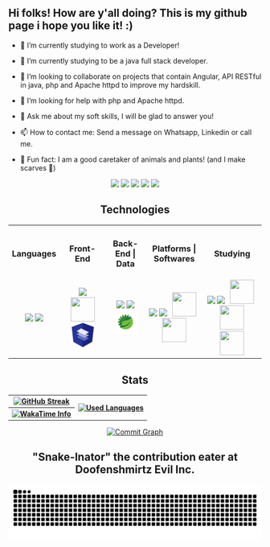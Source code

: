 <html>

<body>

 <section>
  <h2>Hi folks! How are y'all doing? This is my github page i hope you like it! :)</h2>
  <ul>
   <li>
    <p>🔭 I’m currently studying to work as a Developer!</p>
   </li>
   <li>
    <p>🌱 I’m currently studying to be a java full stack developer.</p>
   </li>
   <li>
    <p>👯 I’m looking to collaborate on projects that contain Angular, API RESTful in java, php and Apache httpd to improve my hardskill.
    </p>
   </li>
   <li>
    <p>🤔 I’m looking for help with php and Apache httpd.</p>
   </li>
   <li>
    <p>💬 Ask me about my soft skills, I will be glad to answer you!</p>
   </li>
   <li>
    <p>📫 How to contact me: Send a message on Whatsapp, Linkedin or call me.</p>
   </li>
   <li>
    <p>🌾 Fun fact: I am a good caretaker of animals and plants! (and I make scarves 🧣)</p>
   </li>
  </ul>

  <div align="center">
   <a href="https://sinapse.lol/~/whatsapp" target="_blank"><img
     src="https://img.shields.io/badge/WhatsApp-25D366?style=for-the-badge&logo=whatsapp&logoColor=white"
     target="_blank"></a>
   <a href="https://sinapse.lol/~/discord" target="_blank"><img
     src="https://img.shields.io/badge/Discord-7289DA?style=for-the-badge&logo=discord&logoColor=white"
     target="_blank"></a>
   <a href="mailto:Pedro.henrique.contato369@gmail.com"><img
     src="https://img.shields.io/badge/-Gmail-%23333?style=for-the-badge&logo=gmail&logoColor=white"
     target="_blank"></a>
   <a href="https://sinapse.lol/~/linkedin" target="_blank"><img
     src="https://img.shields.io/badge/-LinkedIn-%230077B5?style=for-the-badge&logo=linkedin&logoColor=white"
     target="_blank"></a>
      <a href="https://sinapse.lol/~/wakatime" target="_blank"><img
     src="https://img.shields.io/badge/-Wakatime-white?style=for-the-badge&logo=wakatime&logoColor=black"
     target="_blank"></a>
  </div>
 </section>

 <section align="center">
  <h2> Technologies </h2>
    <table align="center">
        <tr>
            <th>
                <h3>Languages</h3>
            </th>
            <th>
                <h3>Front-End</h3>
            </th>
            <th>
                <h3>Back-End | Data</h3>
            </th>
            <th>
                <h3>Platforms | Softwares</h3>
            </th>
            <th>
                <h3>Studying</h3>
            </th>
        </tr>
        <tr>
            <td>
               <img src="https://skillicons.dev/icons?i=html,css,scss,js"/>
               <img src="https://skillicons.dev/icons?i=ts,java,python" />
            </td>
            <td>
                <img src="https://skillicons.dev/icons?i=angular,bootstrap" />
                <img style="width: 48px; height: 48px; margin: 0 6px 0 6px;"
                src="https://github.com/ng-bootstrap/ng-bootstrap/blob/master/demo/src/public/img/ngb-logo.svg" />
                <img style="width: 48px; height: 48px; margin: 0 6px 0 6px;"
                src="https://github.com/angular-material-extensions/select-icon/blob/master/assets/angular-material-extensions-logo.png" />
            </td>
            <td>
               <img src="https://skillicons.dev/icons?i=spring,maven" />
               <img src="https://skillicons.dev/icons?i=mysql,postgresql" />
               <img style="width: 48px; height: 48px; margin: 0 6px 0 6px;"
                src="https://github.com/pedroHenrique57/pedroHenrique57/blob/main/assets/img/Spring%20Tools%20Suit%20Logo%20NBG.png" />
            </td>
            <td>
               <img src="https://skillicons.dev/icons?i=git,github,firebase" />
               <img src="https://skillicons.dev/icons?i=vscode,idea" />
               <img style="width: 48px; height: 48px; margin: 0 6px 0 6px;"
                src="https://cdn.freebiesupply.com/logos/large/2x/eclipse-11-logo-png-transparent.png">
               <img style="width: 48px; height: 48px; margin: 0 6px 0 6px;"
                src="https://upload.wikimedia.org/wikipedia/commons/thumb/3/38/Jupyter_logo.svg/1200px-Jupyter_logo.svg.png" />
            </td>
            <td>
                <img src="https://skillicons.dev/icons?i=angular,java,postgresql"/>
                <img src="https://skillicons.dev/icons?i=python"/>
                <img style="width: 48px; height: 48px; margin: 0 6px 0 6px;"
                src="https://upload.wikimedia.org/wikipedia/commons/thumb/3/38/Jupyter_logo.svg/1200px-Jupyter_logo.svg.png" />
                <img style="width: 48px; height: 48px; margin: 0 6px 0 6px;"
                src="https://upload.wikimedia.org/wikipedia/commons/2/22/Pandas_mark.svg" />
                <img style="width: 48px; height: 48px; margin: 0 6px 0 6px;"
                src="https://seeklogo.com/images/N/numpy-logo-479C24EC79-seeklogo.com.png" />
            </td>
        </tr>
    </table>
</section>

 <section align="center">
  <h2> Stats </h2>

<table align="center">
  <tr>
    <th>
      <a href="https://git.io/streak-stats" title="Go to Source">
        <img src="https://github-readme-streak-stats.herokuapp.com?user=pedrohenrique57&hide_border=true&exclude_days=Sun%2CSat&background=242938&ring=EEB902&fire=F45D01&currStreakLabel=97CC04&sideNums=F45D01&sideLabels=97CC04&dates=EEB902&currStreakNum=F45D01&stroke=EB5454" alt="GitHub Streak" />
      </a>
    </th>

   <th rowspan="2">
      <a href="https://github.com/anuraghazra/github-readme-stats" title="Go to Source">
        <img width="380px" src="https://github-readme-stats.vercel.app/api/top-langs/?username=pedroHenrique57&title_color=f45d01&text_color=eeb902&icon_color=f45d01&bg_color=242938&langs_count=20&layout=donut-vertical&hide_border=true" alt="Used Languages" />
      </a>
    </th>
  </tr>
  <tr>
    <th>
      <a href="https://github.com/anuraghazra/github-readme-stats" title="Go to Source">
        <img src="https://github-readme-stats.vercel.app/api/wakatime?username=phwakatime&title_color=f45d01&text_color=eeb902&icon_color=f45d01&bg_color=242938&langs_count=20&layout=compact&hide_border=true" alt="WakaTime Info" />
      </a>
    </th>
  </tr>
</table>

<a href="https://github.com/Ashutosh00710/github-readme-activity-graph" title="Go to Source"><img
src="https://github-readme-activity-graph.vercel.app/graph?username=pedrohenrique57&bg_color=242938&color=eeb902&line=f45d01&point=ffffff&area=true&hide_border=true"
alt="Commit Graph">
</a>
 </section>

  <section align="center">
  <h2>"Snake-Inator" the contribution eater at Doofenshmirtz Evil Inc.</h2>
  <img alt="Snake Contribution eating"
   src="https://github.com/pedroHenrique57/pedroHenrique57/blob/output/github-snake-dark.svg">
 </section>
</body>

</html>
